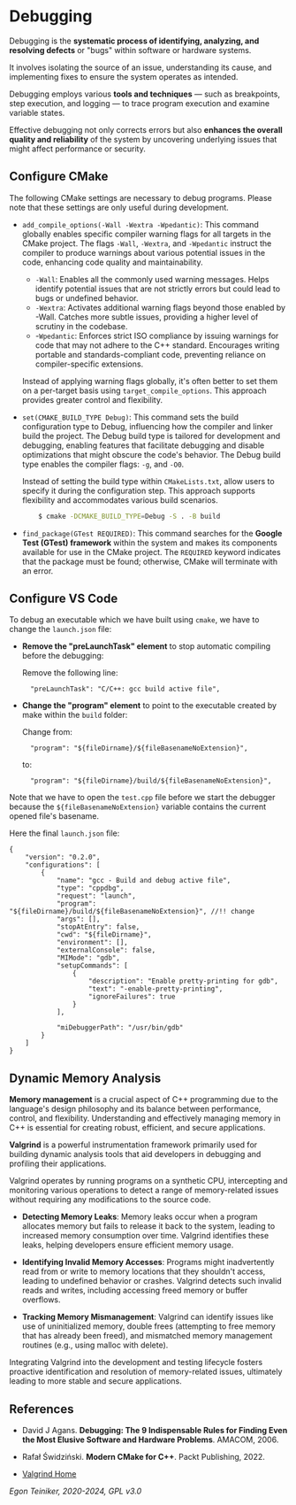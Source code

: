 # Debugging 

Debugging is the **systematic process of identifying, analyzing, and resolving 
defects** or "bugs" within software or hardware systems. 

It involves isolating the source of an issue, understanding its cause, and 
implementing fixes to ensure the system operates as intended. 

Debugging employs various **tools and techniques** — such as breakpoints, 
step execution, and logging — to trace program execution and examine variable 
states. 

Effective debugging not only corrects errors but also **enhances the overall 
quality and reliability** of the system by uncovering underlying issues that 
might affect performance or security.


## Configure CMake 

The following CMake settings are necessary to debug programs.
Please note that these settings are only useful during development.

* `add_compile_options(-Wall -Wextra -Wpedantic)`: This command globally enables 
    specific compiler warning flags for all targets in the CMake project. 
    The flags `-Wall`, `-Wextra`, and `-Wpedantic` instruct the compiler to 
    produce warnings about various potential issues in the code, enhancing code 
    quality and maintainability.
    * `-Wall`: Enables all the commonly used warning messages.
        Helps identify potential issues that are not strictly errors but could 
        lead to bugs or undefined behavior.
    * `-Wextra`: Activates additional warning flags beyond those enabled by -Wall.
        Catches more subtle issues, providing a higher level of scrutiny in the 
        codebase.
    * -`Wpedantic`: Enforces strict ISO compliance by issuing warnings for code that 
        may not adhere to the C++ standard.
        Encourages writing portable and standards-compliant code, preventing reliance 
        on compiler-specific extensions.

    Instead of applying warning flags globally, it's often better to set them on 
    a per-target basis using `target_compile_options`. This approach provides 
    greater control and flexibility.

* `set(CMAKE_BUILD_TYPE Debug)`: This command sets the build configuration type to Debug, 
    influencing how the compiler and linker build the project. The Debug build type is 
    tailored for development and debugging, enabling features that facilitate debugging 
    and disable optimizations that might obscure the code's behavior.
    The Debug build type enables the compiler flags: `-g`, and `-O0`.

    Instead of setting the build type within `CMakeLists.txt`, allow users to specify 
    it during the configuration step. This approach supports flexibility and accommodates 
    various build scenarios.
    ```bash
        $ cmake -DCMAKE_BUILD_TYPE=Debug -S . -B build
    ```

* `find_package(GTest REQUIRED)`: This command searches for the **Google Test (GTest) framework** 
    within the system and makes its components available for use in the CMake project. 
    The `REQUIRED` keyword indicates that the package must be found; otherwise, CMake will 
    terminate with an error.


## Configure VS Code

To debug an executable which we have built using `cmake`, we have to change the `launch.json` 
file: 
* **Remove the "preLaunchTask" element** to stop automatic compiling before the debugging:

  Remove the following line:
  ```
    "preLaunchTask": "C/C++: gcc build active file",
  ```  

* **Change the "program" element** to point to the executable created by make within the `build` folder:

  Change from:  
  ```
    "program": "${fileDirname}/${fileBasenameNoExtension}", 
  ```  
  to:	 
  ```
    "program": "${fileDirname}/build/${fileBasenameNoExtension}",    
  ```    

Note that we have to open the `test.cpp` file before we start the debugger because the 
`${fileBasenameNoExtension}` variable contains the current opened file's basename.

Here the final `launch.json` file:
```
{
    "version": "0.2.0",
    "configurations": [
        {
            "name": "gcc - Build and debug active file",
            "type": "cppdbg",
            "request": "launch",
            "program": "${fileDirname}/build/${fileBasenameNoExtension}", //!! change
            "args": [],
            "stopAtEntry": false,
            "cwd": "${fileDirname}",
            "environment": [],
            "externalConsole": false,
            "MIMode": "gdb",
            "setupCommands": [
                {
                    "description": "Enable pretty-printing for gdb",
                    "text": "-enable-pretty-printing",
                    "ignoreFailures": true
                }
            ],
        
            "miDebuggerPath": "/usr/bin/gdb"
        }
    ]
}
```

## Dynamic Memory Analysis

**Memory management** is a crucial aspect of C++ programming due to the language's 
design philosophy and its balance between performance, control, and flexibility. 
Understanding and effectively managing memory in C++ is essential for creating 
robust, efficient, and secure applications.

**Valgrind** is a powerful instrumentation framework primarily used for building 
dynamic analysis tools that aid developers in debugging and profiling their applications. 

Valgrind operates by running programs on a synthetic CPU, intercepting and monitoring 
various operations to detect a range of memory-related issues without requiring any 
modifications to the source code.

* **Detecting Memory Leaks**: Memory leaks occur when a program allocates memory but 
    fails to release it back to the system, leading to increased memory consumption 
    over time. Valgrind identifies these leaks, helping developers ensure efficient 
    memory usage.

* **Identifying Invalid Memory Accesses**: Programs might inadvertently read from or 
    write to memory locations that they shouldn't access, leading to undefined behavior 
    or crashes. Valgrind detects such invalid reads and writes, including accessing 
    freed memory or buffer overflows.

* **Tracking Memory Mismanagement**: Valgrind can identify issues like use of uninitialized 
    memory, double frees (attempting to free memory that has already been freed), and 
    mismatched memory management routines (e.g., using malloc with delete).

Integrating Valgrind into the development and testing lifecycle fosters proactive 
identification and resolution of memory-related issues, ultimately leading to more 
stable and secure applications.


## References

*  David J Agans. **Debugging: The 9 Indispensable Rules for Finding Even the Most Elusive Software and Hardware Problems**. AMACOM, 2006.

* Rafał Świdziński. **Modern CMake for C++**. Packt Publishing, 2022.

* [Valgrind Home](https://valgrind.org/)

*Egon Teiniker, 2020-2024, GPL v3.0*